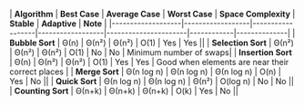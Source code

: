 | **Algorithm**     | **Best Case**    | **Average Case** | **Worst Case**   | **Space Complexity** | **Stable** | **Adaptive** | **Note** |
|-------------------|------------------|------------------|------------------|----------------------|------------|--------------|
| **Bubble Sort**    | Θ(n)             | Θ(n²)            | Θ(n²)            | O(1)                 | Yes        | Yes          ||
| **Selection Sort** | Θ(n²)            | Θ(n²)            | Θ(n²)            | O(1)                 | No         | No           | Minimum number of swaps|
| **Insertion Sort** | Θ(n)             | Θ(n²)            | Θ(n²)            | O(1)                 | Yes        | Yes          | Good when elements are near their correct places |
| **Merge Sort**     | Θ(n log n)       | Θ(n log n)       | Θ(n log n)       | O(n)                 | Yes        | No           ||
| **Quick Sort**     | Θ(n log n)       | Θ(n log n)       | Θ(n²)            | O(log n)             | No         | No           ||
| **Counting Sort**  | Θ(n+k)           | Θ(n+k)           | Θ(n+k)           | O(k)                 | Yes        | No           ||
